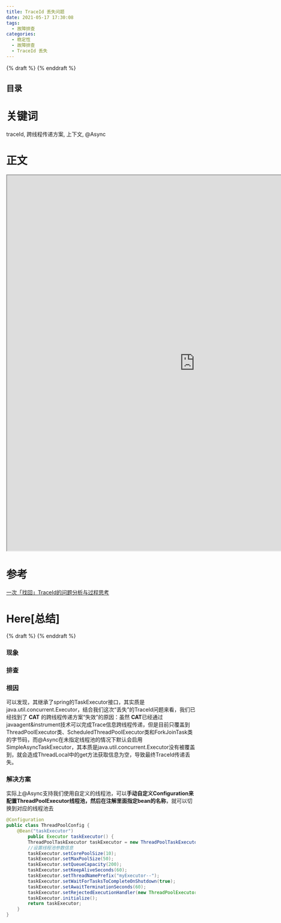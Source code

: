 ```yaml
---
title: TraceId 丢失问题
date: 2021-05-17 17:30:08
tags:
  - 故障排查
categories:
  - 稳定性
  - 故障排查 
  - TraceId 丢失
---
```


<p></p>
<!-- more -->


{% draft %}
{% enddraft %}

## 目录

<!-- toc -->


# 关键词  
traceId,  跨线程传递方案,  上下文,  @Async 

#  正文

<iframe height='1000'   width='1000'   src="https://tech.meituan.com/2023/04/20/traceid-google-dapper-mtrace.html"  id="iframe1"></iframe>

# 参考
[一次「找回」TraceId的问题分析与过程思考](https://tech.meituan.com/2023/04/20/traceid-google-dapper-mtrace.html) 


#  Here[总结]
{% draft %}
{% enddraft %}

### 现象

### 排查

### 根因
可以发现，其继承了spring的TaskExecutor接口，其实质是java.util.concurrent.Executor，结合我们这次“丢失”的TraceId问题来看，我们已经找到了  **CAT** 的跨线程传递方案“失效”的原因：虽然 **CAT**已经通过javaagent&instrument技术可以完成Trace信息跨线程传递，但是目前只覆盖到ThreadPoolExecutor类、ScheduledThreadPoolExecutor类和ForkJoinTask类的字节码，而@Async在未指定线程池的情况下默认会启用SimpleAsyncTaskExecutor，其本质是java.util.concurrent.Executor没有被覆盖到，就会造成ThreadLocal中的get方法获取信息为空，导致最终TraceId传递丢失。


### 解决方案
实际上@Async支持我们使用自定义的线程池，可以**手动自定义Configuration来配置ThreadPoolExecutor线程池，然后在注解里面指定bean的名称**，就可以切换到对应的线程池去
``` Java
@Configuration
public class ThreadPoolConfig {
	@Bean("taskExecutor")
	    public Executor taskExecutor() {
		ThreadPoolTaskExecutor taskExecutor = new ThreadPoolTaskExecutor();
		//设置线程池参数信息
		taskExecutor.setCorePoolSize(10);
		taskExecutor.setMaxPoolSize(50);
		taskExecutor.setQueueCapacity(200);
		taskExecutor.setKeepAliveSeconds(60);
		taskExecutor.setThreadNamePrefix("myExecutor--");
		taskExecutor.setWaitForTasksToCompleteOnShutdown(true);
		taskExecutor.setAwaitTerminationSeconds(60);
		taskExecutor.setRejectedExecutionHandler(new ThreadPoolExecutor.CallerRunsPolicy());
		taskExecutor.initialize();
		return taskExecutor;
	}
}
```


